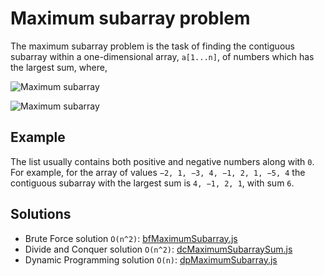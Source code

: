 # Maximum subarray problem

The maximum subarray problem is the task of finding the contiguous
subarray within a one-dimensional array, `a[1...n]`, of numbers
which has the largest sum, where,

![Maximum subarray](https://wikimedia.org/api/rest_v1/media/math/render/svg/e8960f093107b71b21827e726e2bad8b023779b2)

![Maximum subarray](https://www.geeksforgeeks.org/wp-content/uploads/kadane-Algorithm.png)

## Example

The list usually contains both positive and negative numbers along
with `0`. For example, for the array of
values `−2, 1, −3, 4, −1, 2, 1, −5, 4` the contiguous subarray
with the largest sum is `4, −1, 2, 1`, with sum `6`.

## Solutions

- Brute Force solution `O(n^2)`: [bfMaximumSubarray.js](./bfMaximumSubarray.js)
- Divide and Conquer solution `O(n^2)`: [dcMaximumSubarraySum.js](./dcMaximumSubarraySum.js)
- Dynamic Programming solution `O(n)`: [dpMaximumSubarray.js](./dpMaximumSubarray.js)
